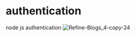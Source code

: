 # authentication
node js authentication
[](https://www.securecoding.com/wp-content/uploads/2021/07/Refine-Blogs_4-copy-24.png)
![Refine-Blogs_4-copy-24](https://user-images.githubusercontent.com/31980836/174712788-17933207-262e-4377-8c1f-bbb3cea21b4b.png)
